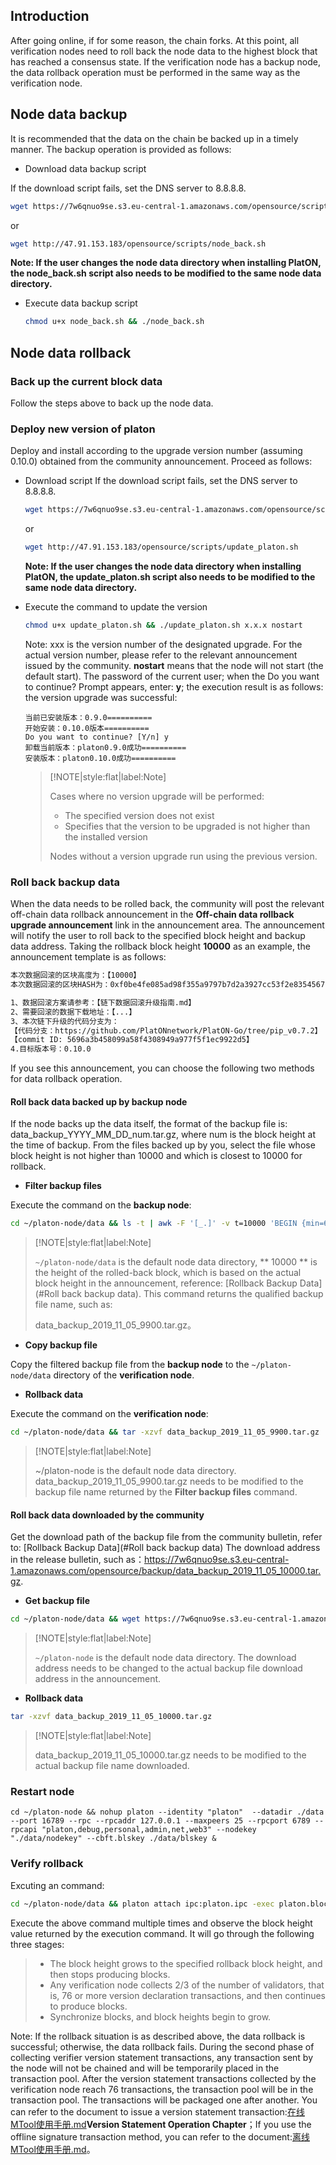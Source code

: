 
## Introduction

After going online, if for some reason, the chain forks. At this point, all verification nodes need to roll back the node data to the highest block that has reached a consensus state. If the verification node has a backup node, the data rollback operation must be performed in the same way as the verification node.

## Node data backup
It is recommended that the data on the chain be backed up in a timely manner. The backup operation is provided as follows:

- Download data backup script

If the download script fails, set the DNS server to 8.8.8.8.

  ```bash
  wget https://7w6qnuo9se.s3.eu-central-1.amazonaws.com/opensource/scripts/node_back.sh
  ```

  or

  ```bash
  wget http://47.91.153.183/opensource/scripts/node_back.sh
  ```

  **Note: If the user changes the node data directory when installing PlatON, the node_back.sh script also needs to be modified to the same node data directory.**

- Execute data backup script

  ```bash
  chmod u+x node_back.sh && ./node_back.sh
  ```


## Node data rollback

### Back up the current block data
Follow the steps above to back up the node data.

### Deploy new version of platon

Deploy and install according to the upgrade version number (assuming 0.10.0) obtained from the community announcement. Proceed as follows:

- Download script
If the download script fails, set the DNS server to 8.8.8.8.

  ```bash
  wget https://7w6qnuo9se.s3.eu-central-1.amazonaws.com/opensource/scripts/update_platon.sh
  ```

  or

  ```bash
  wget http://47.91.153.183/opensource/scripts/update_platon.sh
  ```

  **Note: If the user changes the node data directory when installing PlatON, the update_platon.sh script also needs to be modified to the same node data directory.**

- Execute the command to update the version

  ```bash
  chmod u+x update_platon.sh && ./update_platon.sh x.x.x nostart 
  ```

  Note: xxx is the version number of the designated upgrade. For the actual version number, please refer to the relevant announcement issued by the community. **nostart** means that the node will not start (the default start). The password of the current user; when the Do you want to continue? Prompt appears, enter: **y**; the execution result is as follows: the version upgrade was successful:

  ```
  当前已安装版本：0.9.0==========
  开始安装：0.10.0版本==========
  Do you want to continue? [Y/n] y
  卸载当前版本：platon0.9.0成功==========
  安装版本：platon0.10.0成功==========
  ```
  
  > [!NOTE|style:flat|label:Note]
  >
  >Cases where no version upgrade will be performed:
  >
  > - The specified version does not exist
  > - Specifies that the version to be upgraded is not higher than the installed version
  >
  >Nodes without a version upgrade run using the previous version.

### Roll back backup data

When the data needs to be rolled back, the community will post the relevant off-chain data rollback announcement in the **Off-chain data rollback upgrade announcement** link in the announcement area. The announcement will notify the user to roll back to the specified block height and backup data address. Taking the rollback block height **10000** as an example, the announcement template is as follows:

```bash
本次数据回滚的区块高度为：【10000】
本次数据回滚的区块HASH为：0xf0be4fe085ad98f355a9797b7d2a3927cc53f2e8354567f6142ab8b954572b3c

1、数据回滚方案请参考：【链下数据回滚升级指南.md】
2、需要回滚的数据下载地址：【...】
3、本次链下升级的代码分支为：
【代码分支：https://github.com/PlatONnetwork/PlatON-Go/tree/pip_v0.7.2】
【commit ID: 5696a3b458099a58f4308949a977f5f1ec9922d5】
4.目标版本号：0.10.0
```

If you see this announcement, you can choose the following two methods for data rollback operation.

####  **Roll back data backed up by backup node**

If the node backs up the data itself, the format of the backup file is: data_backup_YYYY_MM_DD_num.tar.gz, where num is the block height at the time of backup. From the files backed up by you, select the file whose block height is not higher than 10000 and which is closest to 10000 for rollback.

* **Filter backup files**

Execute the command on the **backup node**:

```bash
cd ~/platon-node/data && ls -t | awk -F '[_.]' -v t=10000 'BEGIN {min=65535} {d=t-$6; if(d>=0 && min>d){min=d;minfile=$0;}} END {print minfile}'
```
> [!NOTE|style:flat|label:Note]
>
> `~/platon-node/data` is the default node data directory, ** 10000 ** is the height of the rolled-back block, which is based on the actual block height in the announcement, reference: [Rollback Backup Data](#Roll back backup data). This command returns the qualified backup file name, such as:
>
> data_backup_2019_11_05_9900.tar.gz。

* **Copy backup file**

Copy the filtered backup file from the **backup node** to the `~/platon-node/data` directory of the **verification node**.

* **Rollback data**

Execute the command on the **verification node**:
```bash
cd ~/platon-node/data && tar -xzvf data_backup_2019_11_05_9900.tar.gz
```
> [!NOTE|style:flat|label:Note]
>
> ~/platon-node is the default node data directory. data_backup_2019_11_05_9900.tar.gz needs to be modified to the backup file name returned by the **Filter backup files** command.

#### Roll back data downloaded by the community

Get the download path of the backup file from the community bulletin, refer to: [Rollback Backup Data](#Roll back backup data) The download address in the release bulletin, such as：https://7w6qnuo9se.s3.eu-central-1.amazonaws.com/opensource/backup/data_backup_2019_11_05_10000.tar.gz.

* **Get backup file**

```bash
cd ~/platon-node/data && wget https://7w6qnuo9se.s3.eu-central-1.amazonaws.com/opensource/backup/data_backup_2019_11_05_10000.tar.gz
```
> [!NOTE|style:flat|label:Note]
>
> `~/platon-node` is the default node data directory. The download address needs to be changed to the actual backup file download address in the announcement.

* **Rollback data**

```bash
tar -xzvf data_backup_2019_11_05_10000.tar.gz
```

> [!NOTE|style:flat|label:Note]
>
> data_backup_2019_11_05_10000.tar.gz needs to be modified to the actual backup file name downloaded.

### Restart node

```shell
cd ~/platon-node && nohup platon --identity "platon"  --datadir ./data --port 16789 --rpc --rpcaddr 127.0.0.1 --maxpeers 25 --rpcport 6789 --rpcapi "platon,debug,personal,admin,net,web3" --nodekey "./data/nodekey" --cbft.blskey ./data/blskey &
```

### Verify rollback

Excuting an command:

```bash
cd ~/platon-node/data && platon attach ipc:platon.ipc -exec platon.blockNumber
```

Execute the above command multiple times and observe the block height value returned by the execution command. It will go through the following three stages:

>- The block height grows to the specified rollback block height, and then stops producing blocks.
>- Any verification node collects 2/3 of the number of validators, that is, 76 or more version declaration transactions, and then continues to produce blocks.
>- Synchronize blocks, and block heights begin to grow.

Note: If the rollback situation is as described above, the data rollback is successful; otherwise, the data rollback fails. During the second phase of collecting verifier version statement transactions, any transaction sent by the node will not be chained and will be temporarily placed in the transaction pool. After the version statement transactions collected by the verification node reach 76 transactions, the transaction pool will be in the transaction pool. The transactions will be packaged one after another. You can refer to the document to issue a version statement transaction:[在线MTool使用手册.md](zh-cn/Tool/[Chinese-Simplified]-在线MTool使用手册.md)**Version Statement Operation Chapter**；If you use the offline signature transaction method, you can refer to the document:[离线MTool使用手册.md](zh-cn/Tool/[Chinese-Simplified]-离线MTool使用手册.md)。

